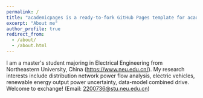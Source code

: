 ```yaml
---
permalink: /
title: "academicpages is a ready-to-fork GitHub Pages template for academic personal websites"
excerpt: "About me"
author_profile: true
redirect_from: 
  - /about/
  - /about.html
---
```

I am a master's student majoring in Electrical Engineering from Northeastern University, China (https://www.neu.edu.cn/). 
My research interests include distribution network power flow analysis, electric vehicles, renewable energy output power uncertainty, data-model combined drive.
Welcome to exchange! (Email: 2200736@stu.neu.edu.cn)
